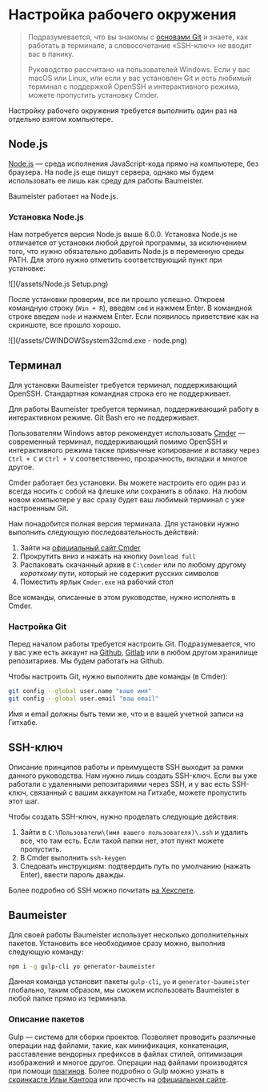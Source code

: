 # Настройка рабочего окружения

> Подразумевается, что вы знакомы с [основами Git](https://proglib.io/p/git-for-half-an-hour/) и знаете, как работать в терминале, а словосочетание «SSH-ключ» не вводит вас в панику.
>
> Руководство рассчитано на пользователей Windows. Если у вас macOS или Linux, или если у вас установлен Git и есть любимый терминал с поддержкой OpenSSH и интерактивного режима, можете пропустить установку Cmder.

Настройку рабочего окружения требуется выполнить один раз на отдельно взятом компьютере.

## Node.js

[Node.js](https://nodejs.org/) — среда исполнения JavaScript-кода прямо на компьютере, без браузера. На node.js еще пишут сервера, однако мы будем использовать ее лишь как среду для работы Baumeister.

Baumeister работает на Node.js.

### Установка Node.js

Нам потребуется версия Node.js выше 6.0.0. Установка Node.js не отличается от установки любой другой программы, за исключением того, что нужно обязательно добавить Node.js в переменную среды PATH. Для этого нужно отметить соответствующий пункт при установке:

![](/assets/Node.js Setup.png)

После установки проверим, все ли прошло успешно. Откроем командную строку \(`Win + R`\), введем `cmd` и нажмем Enter. В командной строке введем `node` и нажмем Enter. Если появилось приветствие как на скриншоте, все прошло хорошо.

![](/assets/CWINDOWSsystem32cmd.exe - node.png)

## Терминал

Для установки Baumeister требуется терминал, поддерживающий OpenSSH. Стандартная командная строка его не поддерживает.

Для работы Baumeister требуется терминал, поддерживающий работу в интерактивном режиме. Git Bash его не поддерживает.

Пользователям Windows автор рекомендует использовать [Cmder](http://cmder.net/) — современный терминал, поддерживающий помимо OpenSSH и интерактивного режима также привычные копирование и вставку через `Ctrl + C` и `Ctrl + V` соответственно, прозрачность, вкладки и многое другое.

Cmder работает без установки. Вы можете настроить его один раз и всегда носить с собой на флешке или сохранить в облако. На любом новом компьютере у вас сразу будет ваш любимый терминал с уже настроенным Git.

Нам понадобится полная версия терминала. Для установки нужно выполнить следующую последовательность действий:

1. Зайти на [официальный сайт Cmder](http://cmder.net/)
2. Прокрутить вниз и нажать на кнопку `Download full`
3. Распаковать скачанный архив в `C:\cmder` или по любому другому _короткому_ пути, который не содержит русских символов
4. Поместить ярлык `Cmder.exe` на рабочий стол

Все команды, описанные в этом руководстве, нужно исполнять в Cmder.

### Настройка Git

Перед началом работы требуется настроить Git. Подразумевается, что у вас уже есть аккаунт на [Github](https://github.com/), [Gitlab](https://gitlab.com/) или в любом другом хранилище репозитариев. Мы будем работать на Github.

Чтобы настроить Git, нужно выполнить две команды \(в Cmder\):

```bash
git config --global user.name "ваше имя"
git config --global user.email "ваш email"
```

Имя и email должны быть теми же, что и в вашей учетной записи на Гитхабе.

## SSH-ключ

Описание принципов работы и преимуществ SSH выходит за рамки данного руководства. Нам нужно лишь создать SSH-ключ. Если вы уже работали с удаленными репозитариями через SSH, и у вас есть SSH-ключ, связанный с вашим аккаунтом на Гитхабе, можете пропустить этот шаг.

Чтобы создать SSH-ключ, нужно проделать следующие действия:

1. Зайти в `C:\Пользователи\(имя вашего пользователя)\.ssh` и удалить все, что там есть. Если такой папки нет, этот пункт можете пропустить.
2. В Cmder выполнить `ssh-keygen`
3. Следовать инструкциям: подтвердить путь по умолчанию \(нажать Enter\), ввести пароль дважды.

Более подробно об SSH можно почитать [на Хекслете](https://hexletguides.github.io/ssh/).

## Baumeister

Для своей работы Baumeister использует несколько дополнительных пакетов. Установить все необходимое сразу можно, выполнив следующую команду:

```bash
npm i -g gulp-cli yo generator-baumeister
```

Данная команда установит пакеты `gulp-cli`, `yo` и `generator-baumeister` глобально, таким образом, мы сможем использовать Baumeister в любой папке прямо из терминала.

### Описание пакетов

Gulp — система для сборки проектов. Позволяет проводить различные операции над файлами, такие, как минификация, конкатенация, расставление вендорных префиксов в файлах стилей, оптимизация изображений и многое другое. Операции над файлами производятся при помощи [плагинов](https://habrahabr.ru/post/252745/). Более подробно о Gulp можно узнать в [скринкасте Ильи Кантора](https://learn.javascript.ru/screencast/gulp) или прочесть на [официальном сайте](https://gulpjs.com/).



